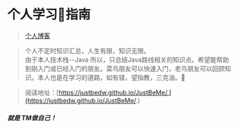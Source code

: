 
# 个人学习🌼指南


>[个人博客](http://jyzg.tj.cn/)  

> 个人不定时知识汇总，人生有限，知识无限。  
>由于本人技术栈--Java 所以，只总结Java路线相关的知识点。希望能帮助到刚入门或已经入门的朋友。菜鸟朋友可以快速入门，老鸟朋友可以回顾知识。本人也是在学习的道路，如有错，望指教，三克油。🤗

>阅读地址：[https://justbedw.github.io/JustBeMe/.](https://justbedw.github.io/JustBeMe/.)

#### 															***就是 TM做自己！***


